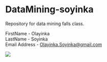 # DataMining-soyinka
Repository for data mining falls class.

FirstName - Olayinka  
LastName - Soyinka  
Email Address - Olayinka.Soyinka@gmail.com


![](https://raw.githubusercontent.com/Yinkular/5143-OpSys-Soyinka/master/ProfilePicture.png)
